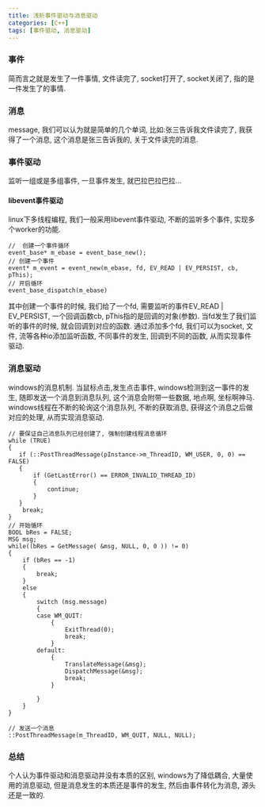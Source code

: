 ```yaml
---
title: 浅析事件驱动与消息驱动
categories: [C++]
tags: [事件驱动, 消息驱动]
---
```


### 事件
简而言之就是发生了一件事情, 文件读完了, socket打开了, socket关闭了, 指的是一件发生了的事情.

### 消息
message, 我们可以认为就是简单的几个单词, 比如:张三告诉我文件读完了, 我获得了一个消息, 这个消息是张三告诉我的, 关于文件读完的消息.

### 事件驱动
监听一组或是多组事件, 一旦事件发生, 就巴拉巴拉巴拉...

#### libevent事件驱动
linux下多线程编程, 我们一般采用libevent事件驱动, 不断的监听多个事件, 实现多个worker的功能.
```
//  创建一个事件循环
event_base* m_ebase = event_base_new();
// 创建一个事件
event* m_event = event_new(m_ebase, fd, EV_READ | EV_PERSIST, cb, pThis);
// 开启循环
event_base_dispatch(m_ebase)
```

其中创建一个事件的时候, 我们给了一个fd, 需要监听的事件EV_READ | EV_PERSIST, 一个回调函数cb, pThis指的是回调的对象(参数). 当fd发生了我们监听的事件的时候, 就会回调到对应的函数. 通过添加多个fd, 我们可以为socket, 文件, 流等各种io添加监听函数, 不同事件的发生, 回调到不同的函数, 从而实现事件驱动.

### 消息驱动
windows的消息机制. 当鼠标点击,发生点击事件, windows检测到这一事件的发生, 随即发送一个消息到消息队列, 这个消息会附带一些数据, 地点啊, 坐标啊神马. windows线程在不断的轮询这个消息队列, 不断的获取消息, 获得这个消息之后做对应的处理, 从而实现消息驱动.

```
// 要保证自己消息队列已经创建了, 强制创建线程消息循环
while (TRUE)
{
   if (::PostThreadMessage(pInstance->m_ThreadID, WM_USER, 0, 0) == FALSE)
   {
       if (GetLastError() == ERROR_INVALID_THREAD_ID)
       {
           continue;
       }
   }
    break;
}
// 开始循环
BOOL bRes = FALSE;
MSG msg;
while((bRes = GetMessage( &msg, NULL, 0, 0 )) != 0)
{
    if (bRes == -1)
    {
        break;
    }
    else
    {
        switch (msg.message)
        {
        case WM_QUIT:
            {
                ExitThread(0);
                break;
            }
        default:
            {
                TranslateMessage(&msg);
                DispatchMessage(&msg);
                break;
            }

        }
    }
}

// 发送一个消息
::PostThreadMessage(m_ThreadID, WM_QUIT, NULL, NULL);
```

### 总结
个人认为事件驱动和消息驱动并没有本质的区别, windows为了降低耦合, 大量使用的消息驱动, 但是消息发生的本质还是事件的发生, 然后由事件转化为消息, 源头还是一致的. 
